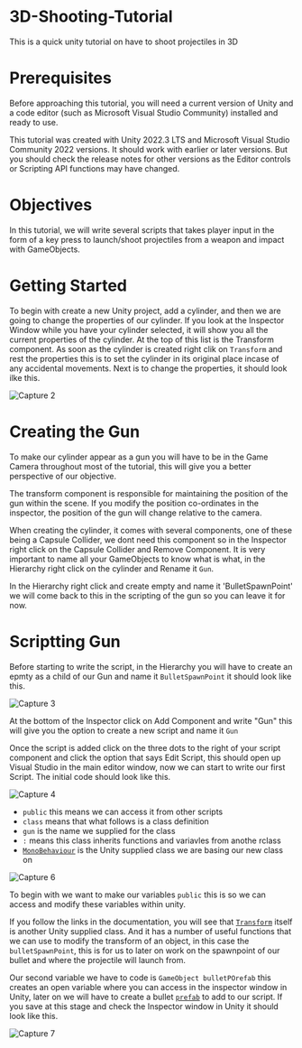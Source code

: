 # 3D-Shooting-Tutorial
This is a quick unity tutorial on have to shoot projectiles in 3D

# Prerequisites
Before approaching this tutorial, you will need a current version of Unity and a code editor (such as Microsoft Visual Studio Community) installed and ready to use.

This tutorial was created with Unity 2022.3 LTS and Microsoft Visual Studio Community 2022 versions. It should work with earlier or later versions. But you should check the release notes for other versions as the Editor controls or Scripting API functions may have changed.

# Objectives
In this tutorial, we will write several scripts that takes player input in the form of a key press to launch/shoot projectiles from a weapon and impact with GameObjects.

# Getting Started
To begin with create a new Unity project, add a cylinder, and then we are going to change the properties of our cylinder. If you look at the Inspector Window while you have your cylinder selected, it will show you all the current properties of the cylinder. At the top of this list is the Transform component. 
As soon as the cylinder is created right clik on `Transform` and rest the properties this is to set the cylinder in its original place incase of any accidental movements. Next is to change the properties, it should look ilke this.


![Capture 2](https://github.com/user-attachments/assets/47a1484d-d327-416a-89a1-f8b12f8e5c67)


# Creating the Gun
To make our cylinder appear as a gun you will have to be in the Game Camera throughout most of the tutorial, this will give you a better perspective of our objective.

The transform component is responsible for maintaining the position of the gun within the scene. If you modify the position co-ordinates in the inspector, the position of the gun will change relative to the camera.

When creating the cylinder, it comes with several components, one of these being a Capsule Collider, we dont need this component so in the Inspector right click on the Capsule Collider and Remove Component.
It is very important to name all your GameObjects to know what is what, in the Hierarchy right click on the cylinder and Rename it `Gun`.

In the Hierarchy right click and create empty and name it 'BulletSpawnPoint' we will come back to this in the scripting of the gun so you can leave it for now.

# Scriptting Gun

Before starting to write the script, in the Hierarchy you will have to create an epmty as a child of our Gun and name it `BulletSpawnPoint` it should look like this.


![Capture 3](https://github.com/user-attachments/assets/8df68aaa-e592-46f0-9120-9f9c121bf5a3)

At the bottom of the Inspector click on Add Component and write "Gun" this will give you the option to create a new script and name it `Gun`

Once the script is added click on the three dots to the right of your script component and click the option that says Edit Script, this should open up Visual Studio in the main editor window, now we can start to write our first Script. The initial code should look like this. 
 

![Capture 4](https://github.com/user-attachments/assets/ec6ac0a0-caf5-4ce1-96d8-e7ef81929297)

- `public` this means we can access it from other scripts
- `class` means that what follows is a class definition
- `gun` is the name we supplied for the class
- `:` means this class inherits functions and variavles from anothe rclass
- [`MonoBehaviour`](https://docs.unity3d.com/2022.3/Documentation/ScriptReference/MonoBehaviour.html) is the Unity supplied class we are basing our new class on
  

![Capture 6](https://github.com/user-attachments/assets/e5e54d7c-c4eb-4701-9b3f-636e8cc8ff6a)

 To begin with we want to make our variables `public` this is so we  can access and modify these variables within unity.
 
 If you follow the links in the documentation, you will see that [`Transform`](https://docs.unity3d.com/2022.3/Documentation/ScriptReference/Transform.html) itself is another Unity supplied class. And it has a number of useful functions that we can use to modify the transform of an object, in this case the `bulletSpawnPoint`, this is for us to later on work on the spawnpoint of our bullet and where the projectile will launch from.
 
Our second variable we have to code is `GameObject bulletPOrefab` this creates an open variable where you can access in the inspector window in Unity, later on we will have to create a bullet [`prefab`](https://docs.unity3d.com/Manual/Prefabs.html) to add to our script.
If you save at this stage and check the Inspector window in Unity it should look like this.

![Capture 7](https://github.com/user-attachments/assets/c8eff2a7-8585-42bc-b078-2149fb6bdbb0)
